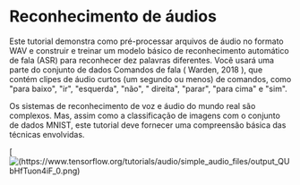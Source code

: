 # Reconhecimento de áudios

Este tutorial demonstra como pré-processar arquivos de áudio no formato WAV e construir e treinar um modelo básico de reconhecimento automático de fala (ASR) para reconhecer dez palavras diferentes. Você usará uma parte do conjunto de dados Comandos de fala ( Warden, 2018 ), que contém clipes de áudio curtos (um segundo ou menos) de comandos, como "para baixo", "ir", "esquerda", "não", " direita", "parar", "para cima" e "sim".

Os sistemas de reconhecimento de voz e áudio do mundo real são complexos. Mas, assim como a classificação de imagens com o conjunto de dados MNIST, este tutorial deve fornecer uma compreensão básica das técnicas envolvidas.



[![(https://www.tensorflow.org/tutorials/audio/simple_audio_files/output_QUbHfTuon4iF_0.png)](https://www.tensorflow.org/tutorials/audio/simple_audio_files/output_QUbHfTuon4iF_0.png)
